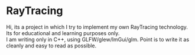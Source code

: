 # RayTracing

Hi, its a project in which I try to implement my own RayTracing technology. Its for educational and learning purposes only.  
I am writing only in C++, using GLFW/glew/ImGui/glm.
Point is to write it as cleanly and easy to read as possible.

